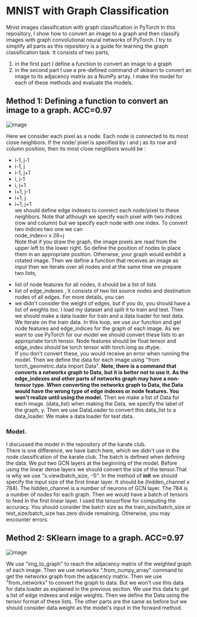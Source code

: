# MNIST with Graph Classification
Mnist images classification with graph classification in PyTorch
In this repository, I show how to convert an image to a graph and then classify images with graph convolutional neural networks of PyTorch. 
I try to simplify all parts as this repository is a guide for learning the graph classification task. 
It consists of two parts, 
  1. in the first part I define a function to convert an image to a graph
  2. in the second part I use a pre-defined command of sklearn to convert an image to its adjacency matrix as a NumPy array. 
I make the model for each of these methods and evaluate the models. 
## Method 1: Defining a function to convert an image to a graph. ACC=0.97
![image](https://user-images.githubusercontent.com/67642255/187019740-02f683bb-0808-47c8-85df-02a492620c92.png)

Here we consider each pixel as a node. Each node is connected to its most close neighbors. If the node/ pixel is specified by i and j as its row and column position, then its most close neighbors would be :
  * i-1, j-1
  * i-1, j
  * i-1, j+1
  * i, j-1
  * i, j+1
  * i+1, j-1
  * i+1, j
  * i+1, j+1   
we should define edge indexes to connect each node/pixel to these neighbors. 
Note that although we specify each pixel with two indices (row and column) but we specify each node with one index. To convert two indices two one we can    
node_index=i x 28+j   
Note that if you draw the graph, the image pixels are read from the upper left to the lower right. So define the position of nodes to place them in an appropriate position. Otherwise, your graph would exhibit a rotated image. 
Then we define a function that receives an image as input then we iterate over all nodes and at the same time we prepare two lists, 
  - list of node features for all nodes, it should be a list of lists
  - list of edge_indexes , it consists of two list source nodes and destination nodes of all edges. For more details, you can 
  - we didn't consider the weight of edges, but if you do, you should have a list of weights too. 
I load my dataset and split it to train and test. 
Then we should make a data loader for train and a data loader for test data. 
We iterate on the train data. In this loop, we use our function and get node features and edge_indices for the graph of each image. 
As we want to use PyTorch for our model we should convert these lists to an appropriate torch tensor. 
Node features should be float tensor and edge_index should be torch tensor with torch.long as dtype.  
If you don't convert these, you would receive an error when running the model. 
Then we define the data for each image using "from torch_geometric.data import Data". 
**Note, there is a command that converts a networkx graph to Data, but it is better not to use it. As the edge_indexes and other parts of networks graph may have a non-tensor type. When converting the networkx graph to Data, the Data would have the wrong type of edge indexes or node features. You won't realize until using the model.**
Then we make a list of Data for each image. (data_list) when making the Data, we specify the label of the graph, y.
Then we use DataLoader to convert this data_list to a data_loader. We make a data loader for test data. 
### Model.
I discussed the model in the repository of the karate club.  
There is one difference, we have batch here, which we didn't use in the node classification of the karate club. 
The batch is defined when defining the data. We put two GCN layers at the beginning of the model. Before using the linear dense layers we should convert the size of the tensor.That is why we use "x.view(batch_size, -1)".
In the method of __init__ we should specify the input size of the first linear layer. It should be (hidden_channel x 784). 
The hidden_channel is a number of neurons of GCN layer. The 784 is a number of nodes for each graph. Then we would have a batch of tensors to feed in the first linear layer. 
I used the tensorflow for computing the accuracy. You should consider the batch size as the train_size/batch_size or test_size/batch_size has zero divide remaining. Otherwise, you may encounter errors. 
## Method 2: SKlearn image to a graph. ACC=0.97
![image](https://user-images.githubusercontent.com/67642255/187019770-afcfe554-5fa4-475f-848a-48df57e085ec.png)

We use "img_to_graph" to reach the adjacency matrix of the weighted graph of each image. Then we use  networkx ".from_numpy_array" command to get the networkx graph from the adjacency matrix. 
Then we use "from_networkx" to convert the graph to data. But we won't use this data for data loader as explained in the previous section. We use this data to get a list of edge indexes and edge weights. Then we define the Data using the tensor format of these lists. 
The other parts are the same as before but we should consider data.weight as the model's input in the forward method. 


